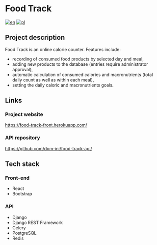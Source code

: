 # Food Track
[![en](https://img.shields.io/badge/lang-en-red.svg)](README.md)
[![pl](https://img.shields.io/badge/lang-pl-white.svg)](README.pl.md)

## Project description

Food Track is an online calorie counter. Features include:
- recording of consumed food products by selected day and meal,
- adding new products to the database (entries require administrator approval),
- automatic calculation of consumed calories and macronutrients (total daily count as well as within each meal),
- setting the daily caloric and macronutrients goals.

## Links
### Project website
https://food-track-front.herokuapp.com/
### API repository
https://github.com/dom-ini/food-track-api/

## Tech stack
### Front-end
- React
- Bootstrap
### API
- Django
- Django REST Framework
- Celery
- PostgreSQL
- Redis
